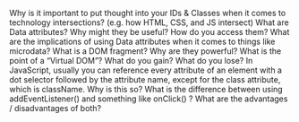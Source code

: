 Why is it important to put thought into your IDs & Classes when it comes to technology intersections? (e.g. how HTML, CSS, and JS intersect)
What are Data attributes? Why might they be useful? How do you access them? What are the implications of using Data attributes when it comes to things like microdata?
What is a DOM fragment? Why are they powerful?
What is the point of a “Virtual DOM”? What do you gain? What do you lose?
In JavaScript, usually you can reference every attribute of an element with a dot selector followed by the attribute name, except for the class attribute, which is className. Why is this so?
What is the difference between using addEventListener() and something like onClick() ? What are the advantages / disadvantages of both?
